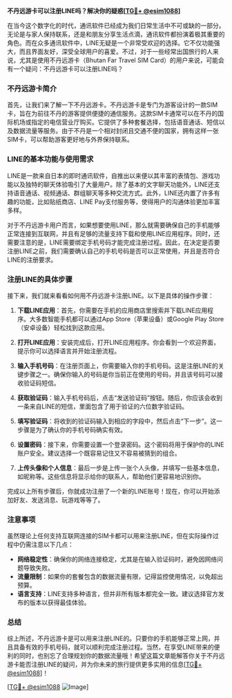 **不丹远游卡可以注册LINE吗？解决你的疑惑[[TG💪+ @esim1088](https://t.me/s/esim1088)]**

在当今这个数字化的时代，通讯软件已经成为我们日常生活中不可或缺的一部分。无论是与家人保持联系，还是和朋友分享生活点滴，通讯软件都扮演着极其重要的角色。而在众多通讯软件中，LINE无疑是一个非常受欢迎的选择。它不仅功能强大，而且界面友好，深受全球用户的喜爱。不过，对于一些经常出国旅行的人来说，尤其是使用不丹远游卡（Bhutan Far Travel SIM Card）的用户来说，可能会有一个疑问：不丹远游卡可以注册LINE吗？

### 不丹远游卡简介

首先，让我们来了解一下不丹远游卡。不丹远游卡是专门为游客设计的一款SIM卡，旨在为前往不丹的游客提供便捷的通信服务。这款SIM卡通常可以在不丹的国际机场或指定的电信营业厅购买。它提供了多种套餐选择，包括语音通话、短信以及数据流量等服务。由于不丹是一个相对封闭且交通不便的国家，拥有这样一张SIM卡，可以帮助游客更好地与外界保持联系。

### LINE的基本功能与使用需求

LINE是一款来自日本的即时通讯软件，自推出以来便以其丰富的表情包、游戏功能以及独特的聊天体验吸引了大量用户。除了基本的文字聊天功能外，LINE还支持语音通话、视频通话、群组聊天等多种交流方式。此外，LINE还内置了许多有趣的功能，比如贴纸商店、LINE Pay支付服务等，使得用户的沟通体验更加丰富多样。

对于不丹远游卡用户而言，如果想要使用LINE，那么就需要确保自己的手机能够正常连接到互联网，并且有足够的流量支持下载和使用LINE应用程序。同时，还需要注意的是，LINE需要绑定手机号码才能完成注册过程。因此，在决定是否要注册LINE之前，我们需要确认自己的手机号码是否可以正常使用，并且是否符合LINE的注册要求。

### 注册LINE的具体步骤

接下来，我们就来看看如何用不丹远游卡注册LINE。以下是具体的操作步骤：

1. **下载LINE应用**：首先，你需要在手机的应用商店里搜索并下载LINE应用程序。大多数智能手机都可以通过App Store（苹果设备）或Google Play Store（安卓设备）轻松找到这款应用。

2. **打开LINE应用**：安装完成后，打开LINE应用程序。你会看到一个欢迎界面，提示你可以选择语言并开始注册流程。

3. **输入手机号码**：在注册页面上，你需要输入你的手机号码。这是注册LINE的关键步骤之一。确保你输入的号码是你当前正在使用的号码，并且该号码可以接收验证码短信。

4. **获取验证码**：输入手机号码后，点击“发送验证码”按钮。随后，你应该会收到一条来自LINE的短信，里面包含了用于验证的六位数字验证码。

5. **填写验证码**：将收到的验证码输入到相应的字段中，然后点击“下一步”。这一步骤是为了确认你的手机号码确实有效。

6. **设置密码**：接下来，你需要设置一个登录密码。这个密码将用于保护你的LINE账户安全。建议选择一个既容易记住又不容易被猜到的组合。

7. **上传头像和个人信息**：最后一步是上传一张个人头像，并填写一些基本信息，如昵称等。这些信息将显示给你的联系人，帮助他们更容易地识别你。

完成以上所有步骤后，你就成功注册了一个新的LINE账号！现在，你可以开始添加好友、发送消息、玩游戏等等了。

### 注意事项

虽然理论上任何支持互联网连接的SIM卡都可以用来注册LINE，但在实际操作过程中仍需注意以下几点：

- **网络稳定性**：确保你的网络连接稳定，尤其是在输入验证码时，避免因网络问题导致失败。
- **流量限制**：如果你的套餐包含的数据流量有限，记得监控使用情况，以免超出预算。
- **语言支持**：LINE支持多种语言，但并非所有版本都完全一致。建议选择官方发布的版本以获得最佳体验。

### 总结

综上所述，不丹远游卡是可以用来注册LINE的。只要你的手机能够正常上网，并且具备有效的手机号码，就可以顺利完成注册过程。当然，在享受LINE带来的便利的同时，也别忘了合理规划你的数据流量哦！希望这篇文章能解答你关于不丹远游卡能否注册LINE的疑问，并为你未来的旅行提供更多实用的信息[[TG💪+ @esim1088](https://t.me/s/esim1088)]！

[[TG💪+ @esim1088](https://t.me/s/esim1088) ![Image](https://i.postimg.cc/4NQfJmqS/Snipaste-2025-05-13-00-14-12.png)]